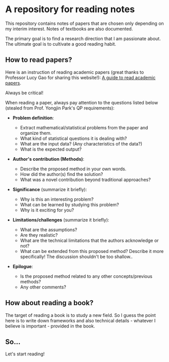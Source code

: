 # A repository for reading notes

This repository contains notes of papers 
that are chosen only depending on my interim interest. 
Notes of textbooks are also documented. 

The primary goal is to find a research direction that I am passionate about. 
The ultimate goal is to cultivate a good reading habit. 


## How to read papers? 

Here is an instruction of reading academic papers (great thanks to Professor Lucy Gao for sharing this website!): 
[A guide to read academic papers](https://github.com/jtleek/readingpapers). 

Always be critical! 

When reading a paper, always pay attention to the questions listed below (stealed from Prof. Yongjin Park's QP requirements): 


- **Problem definition**: 
  - Extract mathematical/statistical problems from the paper and organize them. 
  - What kind of statistical questions it is dealing with? 
  - What are the input data? (Any characteristics of the data?)
  - What is the expected output?

- **Author's contribution (Methods)**:
  - Describe the proposed method in your own words.
  - How did the author(s) find the solution? 
  - What was a novel contribution beyond traditional approaches?


- **Significance** (summarize it briefly): 
  - Why is this an interesting problem? 
  - What can be learned by studying this problem? 
  - Why is it exciting for you? 
    

- **Limitations/challenges** (summarize it briefly):
  - What are the assumptions? 
  - Are they realistic? 
  - What are the technical limitations that the authors acknowledge or not?
  - What can be extended from this proposed method? Describe it more specifically! The discussion shouldn't be too shallow.. 

- **Epilogue**:
  - Is the proposed method related to any other concepts/previous methods? 
  - Any other comments? 


## How about reading a book? 

The target of reading a book is to study a new field. 
So I guess the point here is to write down frameworks and also technical details - whatever I believe is important - provided in the book. 

## So... 

Let's start reading!  



